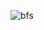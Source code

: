 ![bfs](https://user-images.githubusercontent.com/72718608/129902701-a993902b-3f6c-4b5e-815b-043e79c96aaf.png)
